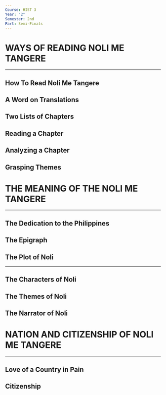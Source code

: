 ```yaml
---
Course: HIST 3
Year: "2"
Semester: 2nd
Part: Semi-Finals
---
```

# WAYS OF READING NOLI ME TANGERE
---
## How To Read Noli Me Tangere
## A Word on Translations
## Two Lists of Chapters
## Reading a Chapter
## Analyzing a Chapter
## Grasping Themes

# THE MEANING OF THE NOLI ME TANGERE
---
## The Dedication to the Philippines
## The Epigraph
## The Plot of Noli
---
## The Characters of Noli
## The Themes of Noli
## The Narrator of Noli

# NATION AND CITIZENSHIP OF NOLI ME TANGERE
---
## Love of a Country in Pain
## Citizenship
